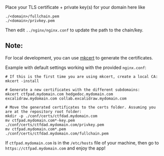 Place your TLS certificate + private key(s) for your domain here like

```
./<domain>/fullchain.pem
./<domain>/privkey.pem
```

Then edit `../nginx/nginx.conf` to update the path to the chain/key.

Note:
-----

For local development, you can use [mkcert](https://github.com/FiloSottile/mkcert) to generate the certificates.

Example with default settings working with the provided `nginx.conf`:


```
# If this is the first time you are using mkcert, create a local CA:
mkcert -install

# Generate a new certificates with the different subdomains:
mkcert ctfpad.mydomain.com hedgedoc.mydomain.com excalidraw.mydomain.com collab.excalidraw.mydomain.com

# Move the generated certificates to the certs folder. Assuming you are at the repository root folder:
mkdir -p ./conf/certs/ctfdad.mydomain.com
mv ctfpad.mydomain.com*-key.pem ./conf/certs/ctfdad.mydomain.com/privkey.pem
mv ctfpad.mydomain.com*.pem ./conf/certs/ctfdad.mydomain.com/fullchain.pem
```

If `ctfpad.mydomain.com` is in the `/etc/hosts` file of your machine, then go to `https://ctfpad.mydomain.com` and enjoy the app!
